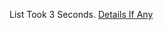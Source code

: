 List Took 3 Seconds.
[Details If Any](https://github.com/deathbybandaid/piholeparser/blob/master/RecentRunLogs/parsingscripts/WindowsSpyBlocker10.md)

